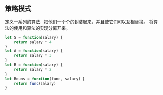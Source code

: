 ## 策略模式
定义一系列的算法，把他们一个个的封装起来，并且使它们可以互相替换。
将算法的使用和算法的实现分离开来。

```js
let S = function(salary) {
    return salary * 4
}
let A = function(salary) {
    return salary * 3
}
let B = function(salary) {
    return salary * 2
}
let Bouns = function(func, salary) {
    return func(salary)
}

```
